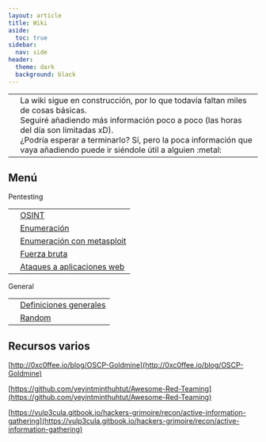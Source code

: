 ```yaml
---
layout: article
title: Wiki
aside:
  toc: true
sidebar:
  nav: side
header:
  theme: dark
  background: black
---
```


<table class="table-full">
<tr>
<td class="td-red"><b></b></td>
<td class="table-full td-light-red space-top-botton">La wiki sigue en construcción, por lo que todavía faltan miles de cosas básicas.<br>Seguiré añadiendo más información poco a poco (las horas del día son limitadas xD).<br>¿Podría esperar a terminarlo? Sí, pero la poca información que vaya añadiendo puede ir siéndole útil a alguien :metal:</td>
</tr>
</table>

<h2>Menú</h2>
<div class="grid">
  <div class="cell cell--20 cell--lg-20 content" id="custom-table-header">Pentesting</div>
</div>
<table class="table-full">
<tr>
<td class="td-black"><b></b></td>
<td class="table-full"><a href="/wiki/osint">OSINT</a></td>
</tr>
<tr>
<td class="td-black"><b></b></td>
<td class="table-full"><a href="/wiki/enumeracion">Enumeración</a></td>
</tr>
<tr>
<td class="td-black"><b></b></td>
<td class="table-full"><a href="/wiki/enumeracion-con-metasploit">Enumeración con metasploit</a></td>
</tr>
<tr>
<td class="td-black"><b></b></td>
<td class="table-full"><a href="/wiki/fuerza-bruta">Fuerza bruta</a></td>
</tr>
<tr>
<td class="td-black"><b></b></td>
<td class="table-full"><a href="/wiki/ataques-web">Ataques a aplicaciones web</a></td>
</tr>
</table>

<div class="grid">
  <div class="cell cell--20 cell--lg-20 content" id="custom-table-header">General</div>
</div>
<table class="table-full">
<tr>
<td class="td-black"><b></b></td>
<td class="table-full"><a href="/wiki/general">Definiciones generales</a></td>
</tr>
<tr>
<td class="td-black"><b></b></td>
<td class="table-full"><a href="/wiki/random">Random</a></td>
</tr>
</table>


<h2>Recursos varios</h2>

[http://0xc0ffee.io/blog/OSCP-Goldmine](http://0xc0ffee.io/blog/OSCP-Goldmine)

[https://github.com/yeyintminthuhtut/Awesome-Red-Teaming](https://github.com/yeyintminthuhtut/Awesome-Red-Teaming)

[https://vulp3cula.gitbook.io/hackers-grimoire/recon/active-information-gathering](https://vulp3cula.gitbook.io/hackers-grimoire/recon/active-information-gathering)

